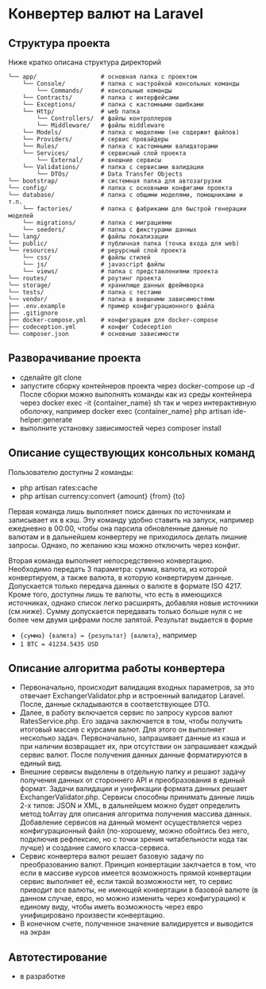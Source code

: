 # Конвертер валют на Laravel

## Структура проекта
Ниже кратко описана структура директорий
```
└── app/                  # основная папка с проектом
    └── Console/          # папка с настройкой консольных команды
        └── Commands/     # консольные команды
    └── Contracts/        # папка с интерфейсами
    └── Exceptions/       # папка с кастомными ошибками
    └── Http/             # web папка
        └── Controllers/  # файлы контроллеров
        └── Middleware/   # файлы middleware
    └── Models/           # папка с моделями (не содержит файлов)
    └── Providers/        # сервис провайдеры
    └── Rules/            # папка с кастомными валидаторами
    └── Services/         # сервисный слой проекта
        └── External/     # внешние сервисы
    └── Validations/      # папка с сервисами валидации
        └── DTOs/         # Data Transfer Objects
└── bootstrap/            # системная папка для автозагрузки
└── config/               # папка с основными конфигами проекта
└── database/             # папка с общими моделями, помощниками и т.п. 
    └── factories/        # папка с фабриками для быстрой генерации моделей
    └── migrations/       # папка с миграциями
    └── seeders/          # папка с фикстурами данных
└── lang/                 # файлы локализации
└── public/               # публичная папка (точка входа для web) 
└── resources/            # рерурсный слой проекта
    └── css/              # файлы стилей
    └── js/               # javascript файлы
    └── views/            # папка с представлениями проекта
└── routes/               # роутинг проекта
└── storage/              # хранилище данных фреймворка
└── tests/                # папка с тестами 
└── vendor/               # папка в внешними зависимостями
├── .env.example          # пример конфигурационного файла
├── .gitignore                
├── docker-compose.yml    # конфигурация для docker-compose
├── codeception.yml       # конфиг Codeception
└── composer.json         # основные зависимости
```

## Разворачивание проекта
* сделайте git clone
* запустите сборку контейнеров проекта через docker-compose up -d
После сборки можно выполнять команды как из среды контейнера через
  docker exec -it {container_name} sh
так и через интерактивную оболочку, например
  docker exec {container_name} php artisan ide-helper:generate
* выполните установку зависимостей через composer install

## Описание существующих консольных команд
Пользователю доступны 2 команды:
* php artisan rates:cache
* php artisan currency:convert {amount} {from} {to}

Первая команда лишь выполняет поиск данных по источникам и записывает их в кэш. Эту команду удобно ставить на запуск, например ежедневно в 00:00, чтобы она парсила обновленные данные по валютам и в дальнейшем конвертеру не приходилось делать лишние запросы. Однако, по желанию кэш можно отключить через конфиг.

Вторая команда выполняет непосредственно конвертацию. Необходимо передать 3 параметра: сумма, валюта, из которой конвертируем, а также валюта, в которую конвертируем данные. Допускается только передача данных о валюте в формате ISO 4217. Кроме того, доступны лишь те валюты, что есть в имеющихся источниках, однако список легко расширять, добавляя новые источники (см.ниже). Сумму допускается передавать только больше нуля с не более чем двумя цифрами после запятой. Результат выдается в форме 
* ```{сумма} {валюта} = {результат} {валюта}```, 
например 
* ``` 1 BTC = 41234.5435 USD ```

## Описание алгоритма работы конвертера
* Первоначально, происходит валидация входных параметров, за это отвечает ExchangerValidator.php и встроенный валидатор Laravel. После, данные складываются в соответствующее DTO.
* Далее, в работу включается сервис по запросу курсов валют RatesService.php. Его задача заключается в том, чтобы получить итоговый массив с курсами валют. Для этого он выполняет несколько задач. Первоначально, запрашивает данные из кэша и при наличии возвращает их, при отсутствии он запрашивает каждый сервис валют. После получения данных данные форматируются в единый вид.
* Внешние сервисы выделены в отдельную папку и решают задачу получения данных от стороннего API и преобразования в единый формат. Задачи валидации и унификации формата данных решает ExchangerValidator.php. Сервисы способны принимать данные лишь 2-х типов: JSON и XML, в дальнейшем можно будет определить метод toArray для описания алгоритма получения массива данных. Добавление сервисов на данный момент осуществляется через конфигурационный файл (по-хорошему, можно обойтись без него, подключив рефлексию, но с точки зрения читабельности кода так лучше) и создание самого класса-сервиса.
* Сервис конвертера валют решает базовую задачу по преобразованию валют. Принцип конвертации заклчается в том, что если в массиве курсов имеется возможность прямой конвертации сервис выполняет её, если такой возможности нет, то сервис приводит все валюты, не имеющей конвертации в базовой валюте (в данном случае, евро, но можно изменить через конфигурацию) к единому виду, чтобы иметь возможность через евро унифицировано произвести конвертацию. 
* В конечном счете, полученное значение валидируется и выводится на экран

## Автотестирование
* в разработке

